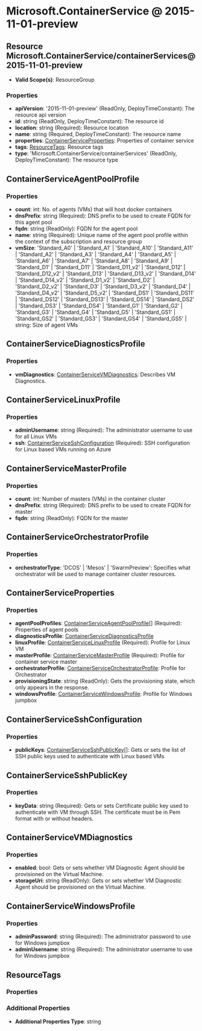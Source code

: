 # Microsoft.ContainerService @ 2015-11-01-preview

## Resource Microsoft.ContainerService/containerServices@2015-11-01-preview
* **Valid Scope(s)**: ResourceGroup
### Properties
* **apiVersion**: '2015-11-01-preview' (ReadOnly, DeployTimeConstant): The resource api version
* **id**: string (ReadOnly, DeployTimeConstant): The resource id
* **location**: string (Required): Resource location
* **name**: string (Required, DeployTimeConstant): The resource name
* **properties**: [ContainerServiceProperties](#containerserviceproperties): Properties of container service
* **tags**: [ResourceTags](#resourcetags): Resource tags
* **type**: 'Microsoft.ContainerService/containerServices' (ReadOnly, DeployTimeConstant): The resource type

## ContainerServiceAgentPoolProfile
### Properties
* **count**: int: No. of agents (VMs) that will host docker containers
* **dnsPrefix**: string (Required): DNS prefix to be used to create FQDN for this agent pool
* **fqdn**: string (ReadOnly): FQDN for the agent pool
* **name**: string (Required): Unique name of the agent pool profile within the context of the subscription and resource group
* **vmSize**: 'Standard_A0' | 'Standard_A1' | 'Standard_A10' | 'Standard_A11' | 'Standard_A2' | 'Standard_A3' | 'Standard_A4' | 'Standard_A5' | 'Standard_A6' | 'Standard_A7' | 'Standard_A8' | 'Standard_A9' | 'Standard_D1' | 'Standard_D11' | 'Standard_D11_v2' | 'Standard_D12' | 'Standard_D12_v2' | 'Standard_D13' | 'Standard_D13_v2' | 'Standard_D14' | 'Standard_D14_v2' | 'Standard_D1_v2' | 'Standard_D2' | 'Standard_D2_v2' | 'Standard_D3' | 'Standard_D3_v2' | 'Standard_D4' | 'Standard_D4_v2' | 'Standard_D5_v2' | 'Standard_DS1' | 'Standard_DS11' | 'Standard_DS12' | 'Standard_DS13' | 'Standard_DS14' | 'Standard_DS2' | 'Standard_DS3' | 'Standard_DS4' | 'Standard_G1' | 'Standard_G2' | 'Standard_G3' | 'Standard_G4' | 'Standard_G5' | 'Standard_GS1' | 'Standard_GS2' | 'Standard_GS3' | 'Standard_GS4' | 'Standard_GS5' | string: Size of agent VMs

## ContainerServiceDiagnosticsProfile
### Properties
* **vmDiagnostics**: [ContainerServiceVMDiagnostics](#containerservicevmdiagnostics): Describes VM Diagnostics.

## ContainerServiceLinuxProfile
### Properties
* **adminUsername**: string (Required): The administrator username to use for all Linux VMs
* **ssh**: [ContainerServiceSshConfiguration](#containerservicesshconfiguration) (Required): SSH configuration for Linux based VMs running on Azure

## ContainerServiceMasterProfile
### Properties
* **count**: int: Number of masters (VMs) in the container cluster
* **dnsPrefix**: string (Required): DNS prefix to be used to create FQDN for master
* **fqdn**: string (ReadOnly): FQDN for the master

## ContainerServiceOrchestratorProfile
### Properties
* **orchestratorType**: 'DCOS' | 'Mesos' | 'SwarmPreview': Specifies what orchestrator will be used to manage container cluster resources.

## ContainerServiceProperties
### Properties
* **agentPoolProfiles**: [ContainerServiceAgentPoolProfile](#containerserviceagentpoolprofile)[] (Required): Properties of agent pools
* **diagnosticsProfile**: [ContainerServiceDiagnosticsProfile](#containerservicediagnosticsprofile)
* **linuxProfile**: [ContainerServiceLinuxProfile](#containerservicelinuxprofile) (Required): Profile for Linux VM
* **masterProfile**: [ContainerServiceMasterProfile](#containerservicemasterprofile) (Required): Profile for container service master
* **orchestratorProfile**: [ContainerServiceOrchestratorProfile](#containerserviceorchestratorprofile): Profile for Orchestrator
* **provisioningState**: string (ReadOnly): Gets the provisioning state, which only appears in the response.
* **windowsProfile**: [ContainerServiceWindowsProfile](#containerservicewindowsprofile): Profile for Windows jumpbox

## ContainerServiceSshConfiguration
### Properties
* **publicKeys**: [ContainerServiceSshPublicKey](#containerservicesshpublickey)[]: Gets or sets the list of SSH public keys used to authenticate with Linux based VMs

## ContainerServiceSshPublicKey
### Properties
* **keyData**: string (Required): Gets or sets Certificate public key used to authenticate with VM through SSH. The certificate must be in Pem format with or without headers.

## ContainerServiceVMDiagnostics
### Properties
* **enabled**: bool: Gets or sets whether VM Diagnostic Agent should be provisioned on the Virtual Machine.
* **storageUri**: string (ReadOnly): Gets or sets whether VM Diagnostic Agent should be provisioned on the Virtual Machine.

## ContainerServiceWindowsProfile
### Properties
* **adminPassword**: string (Required): The administrator password to use for Windows jumpbox
* **adminUsername**: string (Required): The administrator username to use for Windows jumpbox

## ResourceTags
### Properties
### Additional Properties
* **Additional Properties Type**: string

